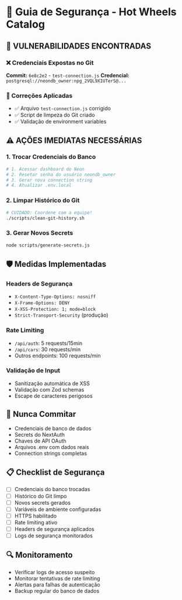 # 🔐 Guia de Segurança - Hot Wheels Catalog

## 🚨 VULNERABILIDADES ENCONTRADAS

### ❌ Credenciais Expostas no Git
**Commit:** `6e8c2e2` - `test-connection.js`
**Credencial:** `postgresql://neondb_owner:npg_2VQL9XIUTerS@...`

### 🔧 Correções Aplicadas
- ✅ Arquivo `test-connection.js` corrigido
- ✅ Script de limpeza do Git criado
- ✅ Validação de environment variables

## ⚠️ AÇÕES IMEDIATAS NECESSÁRIAS

### 1. Trocar Credenciais do Banco
```bash
# 1. Acessar dashboard do Neon
# 2. Resetar senha do usuário neondb_owner
# 3. Gerar nova connection string
# 4. Atualizar .env.local
```

### 2. Limpar Histórico do Git
```bash
# CUIDADO: Coordene com a equipe!
./scripts/clean-git-history.sh
```

### 3. Gerar Novos Secrets
```bash
node scripts/generate-secrets.js
```

## 🛡️ Medidas Implementadas

### Headers de Segurança
- `X-Content-Type-Options: nosniff`
- `X-Frame-Options: DENY`
- `X-XSS-Protection: 1; mode=block`
- `Strict-Transport-Security` (produção)

### Rate Limiting
- `/api/auth`: 5 requests/15min
- `/api/cars`: 30 requests/min
- Outros endpoints: 100 requests/min

### Validação de Input
- Sanitização automática de XSS
- Validação com Zod schemas
- Escape de caracteres perigosos

## 🚨 Nunca Commitar
- Credenciais de banco de dados
- Secrets do NextAuth
- Chaves de API OAuth
- Arquivos .env com dados reais
- Connection strings completas

## 📋 Checklist de Segurança
- [ ] Credenciais do banco trocadas
- [ ] Histórico do Git limpo
- [ ] Novos secrets gerados
- [ ] Variáveis de ambiente configuradas
- [ ] HTTPS habilitado
- [ ] Rate limiting ativo
- [ ] Headers de segurança aplicados
- [ ] Logs de segurança monitorados

## 🔍 Monitoramento
- Verificar logs de acesso suspeito
- Monitorar tentativas de rate limiting
- Alertas para falhas de autenticação
- Backup regular do banco de dados
